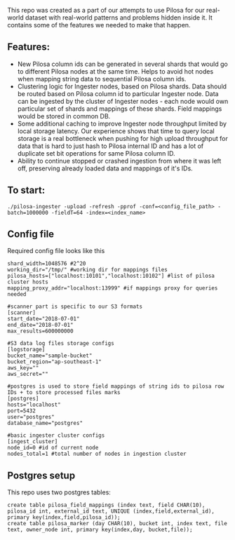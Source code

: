 This repo was created as a part of our attempts to use Pilosa for our real-world dataset with real-world patterns and problems hidden inside it. 
It contains some of the features we needed to make that happen.

## Features:
- New Pilosa column ids can be generated in several shards that would go to different Pilosa nodes at the same time. 
Helps to avoid hot nodes when mapping string data to sequential Pilosa column ids.
- Clustering logic for Ingester nodes, based on Pilosa shards. Data should be routed based on Pilosa column id to particular Ingester node.
Data can be ingested by the cluster of Ingester nodes - each node would own particular set of shards and mappings of these shards. Field mappings would be stored in common DB.
- Some additional caching to improve Ingester node throughput limited by local storage latency.
Our experience shows that time to query local storage is a real bottleneck when pushing for high upload throughput for data that is hard to just hash to Pilosa internal ID and has a lot of duplicate set bit operations for same Pilosa column ID.
- Ability to continue stopped or crashed ingestion from where it was left off, preserving already loaded data and mappings of it's IDs. 

## To start:
```shell 
./pilosa-ingester -upload -refresh -pprof -conf=<config_file_path> -batch=1000000 -fieldT=64 -index=<index_name>
```

## Config file

Required config file looks like this 
```
shard_width=1048576 #2^20
working_dir="/tmp/" #working dir for mappings files
pilosa_hosts=["localhost:10101","localhost:10102"] #list of pilosa cluster hosts
mapping_proxy_addr="localhost:13999" #if mappings proxy for queries needed

#scanner part is specific to our S3 formats 
[scanner]
start_date="2018-07-01"
end_date="2018-07-01"
max_results=600000000

#S3 data log files storage configs 
[logstorage]
bucket_name="sample-bucket"
bucket_region="ap-southeast-1"
aws_key=""
aws_secret=""

#postgres is used to store field mappings of string ids to pilosa row IDs + to store processed files marks
[postgres]
hosts="localhost"
port=5432
user="postgres"
database_name="postgres"

#basic ingester cluster configs
[ingest_cluster]
node_id=0 #id of current node
nodes_total=1 #total number of nodes in ingestion cluster
```

## Postgres setup

This repo uses two postgres tables:
```
create table pilosa_field_mappings (index text, field CHAR(10), pilosa_id int, external_id text, UNIQUE (index,field,external_id), primary key(index,field,pilosa_id));
create table pilosa_marker (day CHAR(10), bucket int, index text, file text, owner_node int, primary key(index,day, bucket,file));
```
